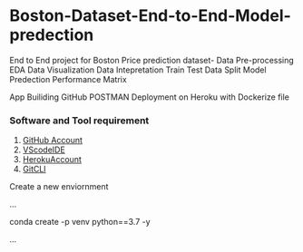 # Boston-Dataset-End-to-End-Model-predection
End to End project for Boston Price prediction dataset- 
Data Pre-processing
EDA
Data Visualization
Data Intepretation
Train Test Data Split
Model Predection
Performance Matrix

App Builiding
GitHub 
POSTMAN
Deployment on Heroku with Dockerize file 

### Software and Tool requirement
1. [GitHub Account](https:///github.com)
2. [VScodeIDE](https://code.visualstudio.com/)
3. [HerokuAccount](https:///heroku.com)
4. [GitCLI](https:///git-scm.com/book/en/v2/Getting-Started-The-Command-Line)

Create a new enviornment

...

conda create -p venv python==3.7 -y

...
